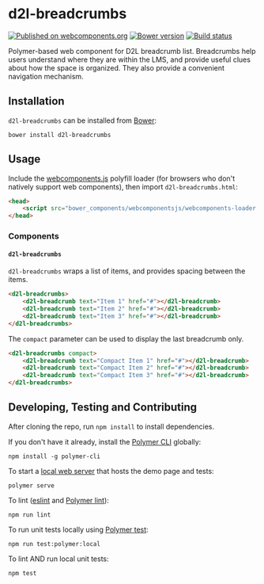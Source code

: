 # d2l-breadcrumbs
[![Published on webcomponents.org](https://img.shields.io/badge/webcomponents.org-published-blue.svg)](https://www.webcomponents.org/element/BrightspaceUI/breadcrumbs)
[![Bower version][bower-image]][bower-url]
[![Build status][ci-image]][ci-url]

Polymer-based web component for D2L breadcrumb list.
Breadcrumbs help users understand where they are within the LMS, and provide useful clues about how the space is organized. They also provide a convenient navigation mechanism.

## Installation

`d2l-breadcrumbs` can be installed from [Bower][bower-url]:
```shell
bower install d2l-breadcrumbs
```

## Usage

Include the [webcomponents.js](http://webcomponents.org/polyfills/) polyfill loader (for browsers who don't natively support web components), then import `d2l-breadcrumbs.html`:

```html
<head>
	<script src="bower_components/webcomponentsjs/webcomponents-loader.js"></script>
</head>
```

### Components

#### `d2l-breadcrumbs`

`d2l-breadcrumbs` wraps a list of items, and provides spacing between the items.

<!---
```
<custom-element-demo>
	<template>
		<script src="../webcomponentsjs/webcomponents-lite.js"></script>
		<link rel="import" href="./d2l-breadcrumbs.html">
		<next-code-block></next-code-block>
	</template>
</custom-element-demo>
```
-->
```html
<d2l-breadcrumbs>
	<d2l-breadcrumb text="Item 1" href="#"></d2l-breadcrumb>
	<d2l-breadcrumb text="Item 2" href="#"></d2l-breadcrumb>
	<d2l-breadcrumb text="Item 3" href="#"></d2l-breadcrumb>
</d2l-breadcrumbs>
```

The `compact` parameter can be used to display the last breadcrumb only.
<!---
```
<custom-element-demo>
	<template>
		<script src="../webcomponentsjs/webcomponents-lite.js"></script>
		<link rel="import" href="./d2l-breadcrumbs.html">
		<next-code-block></next-code-block>
	</template>
</custom-element-demo>
```
-->
```html
<d2l-breadcrumbs compact>
	<d2l-breadcrumb text="Compact Item 1" href="#"></d2l-breadcrumb>
	<d2l-breadcrumb text="Compact Item 2" href="#"></d2l-breadcrumb>
	<d2l-breadcrumb text="Compact Item 3" href="#"></d2l-breadcrumb>
</d2l-breadcrumbs>
```

## Developing, Testing and Contributing

After cloning the repo, run `npm install` to install dependencies.

If you don't have it already, install the [Polymer CLI](https://www.polymer-project.org/3.0/docs/tools/polymer-cli) globally:

```shell
npm install -g polymer-cli
```

To start a [local web server](https://www.polymer-project.org/3.0/docs/tools/polymer-cli-commands#serve) that hosts the demo page and tests:

```shell
polymer serve
```

To lint ([eslint](http://eslint.org/) and [Polymer lint](https://www.polymer-project.org/3.0/docs/tools/polymer-cli-commands#lint)):

```shell
npm run lint
```

To run unit tests locally using [Polymer test](https://www.polymer-project.org/3.0/docs/tools/polymer-cli-commands#tests):

```shell
npm run test:polymer:local
```

To lint AND run local unit tests:

```shell
npm test
```

[bower-url]: http://bower.io/search/?q=d2l-breadcrumbs
[bower-image]: https://badge.fury.io/bo/d2l-breadcrumbs.svg
[ci-url]: https://travis-ci.org/BrightspaceUI/breadcrumbs
[ci-image]: https://travis-ci.org/BrightspaceUI/breadcrumbs.svg?branch=master
[design.d2l-url]: http://design.d2l/components/breadcrumbs/
